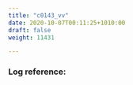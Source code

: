 ```yaml
---
title: "c0143_vv"
date: 2020-10-07T00:11:25+1010:00
draft: false
weight: 11431

---
```


### Log reference: <no value>

```
